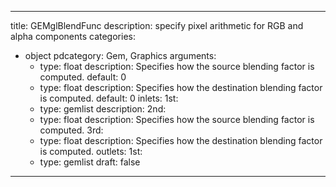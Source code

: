 
---
title: GEMglBlendFunc
description: specify pixel arithmetic for RGB and alpha components
categories:
  - object
pdcategory: Gem, Graphics
arguments:
    - type: float
      description: Specifies how the source blending factor is computed.
      default: 0
    - type: float
      description: Specifies how the destination blending factor is computed.
      default: 0
inlets:
  1st:
    - type: gemlist
      description:
  2nd:
    - type: float
      description: Specifies how the source blending factor is computed.
  3rd:
    - type: float
      description: Specifies how the destination blending factor is computed.
outlets:
  1st:
    - type: gemlist
draft: false
---

